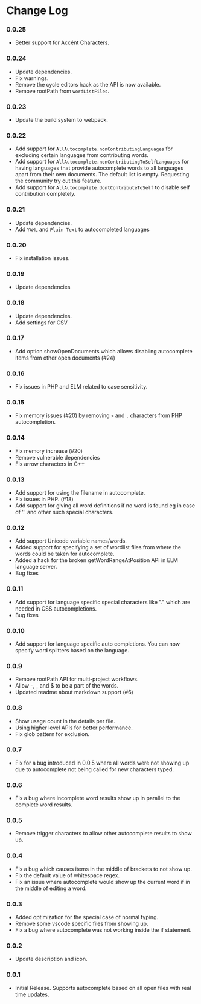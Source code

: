 # Change Log
### 0.0.25
* Better support for Accént Characters.
### 0.0.24
* Update dependencies.
* Fix warnings.
* Remove the cycle editors hack as the API is now available.
* Remove rootPath from `wordListFiles`.

### 0.0.23
* Update the build system to webpack.
### 0.0.22
* Add support for `AllAutocomplete.nonContributingLanguages` for excluding certain languages from contributing words.
* Add support for `AllAutocomplete.nonContributingToSelfLanguages` for having languages that provide autocomplete words to all languages apart from their own documents. The default list is empty. Requesting the community try out this feature.
* Add support for `AllAutocomplete.dontContributeToSelf` to disable self contribution completely.
### 0.0.21
* Update dependencies.
* Add `YAML` and `Plain Text` to autocompleted languages
### 0.0.20
* Fix installation issues.

### 0.0.19
* Update dependencies

### 0.0.18
* Update dependencies.
* Add settings for CSV

### 0.0.17
* Add option showOpenDocuments which allows disabling autocomplete items from other open documents (#24)

### 0.0.16
* Fix issues in PHP and ELM related to case sensitivity.

### 0.0.15
* Fix memory issues (#20) by removing `>` and `.` characters from PHP autocompletion.

### 0.0.14
* Fix memory increase (#20)
* Remove vulnerable dependencies
* Fix arrow characters in C++

### 0.0.13
* Add support for using the filename in autocomplete.
* Fix issues in PHP. (#18)
* Add support for giving all word definitions if no word is found eg in case of '.' and other such special characters.

### 0.0.12
* Add support Unicode variable names/words.
* Added support for specifying a set of wordlist files from where the words could be taken for autocomplete.
* Added a hack for the broken getWordRangeAtPosition API in ELM language server.
* Bug fixes

### 0.0.11
* Add support for language specific special characters like "." which are needed in CSS autocompletions.
* Bug fixes

### 0.0.10
* Add support for language specific auto completions. You can now specify word splitters based on the language.

### 0.0.9
* Remove rootPath API for multi-project workflows.
* Allow -, _ and $ to be a part of the words.
* Updated readme about markdown support (#6)

### 0.0.8
* Show usage count in the details per file.
* Using higher level APIs for better performance.
* Fix glob pattern for exclusion.

### 0.0.7
* Fix for a bug introduced in 0.0.5 where all words were not showing up due to autocomplete not being called for new characters typed.

### 0.0.6
* Fix a bug where incomplete word results show up in parallel to the complete word results.

### 0.0.5
* Remove trigger characters to allow other autocomplete results to show up.

### 0.0.4
* Fix a bug which causes items in the middle of brackets to not show up.
* Fix the default value of whitespace regex.
* Fix an issue where autocomplete would show up the current word if in the middle of editing a word.

### 0.0.3
* Added optimization for the special case of normal typing.
* Remove some vscode specific files from showing up.
* Fix a bug where autocomplete was not working inside the if statement.

### 0.0.2
* Update description and icon.

### 0.0.1
* Initial Release. Supports autocomplete based on all open files with real time updates.
